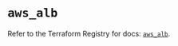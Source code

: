 # `aws_alb`

Refer to the Terraform Registry for docs: [`aws_alb`](https://registry.terraform.io/providers/hashicorp/aws/5.75.1/docs/resources/alb).
